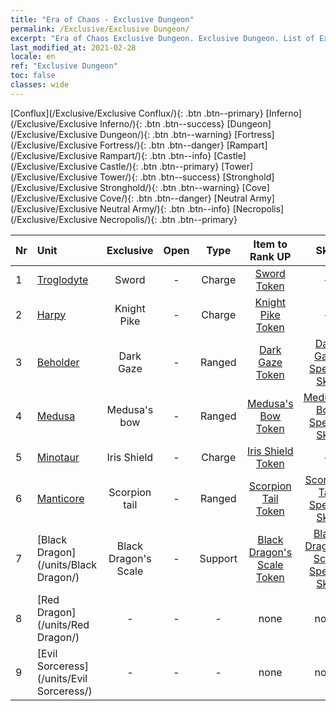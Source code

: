 ```yaml
---
title: "Era of Chaos - Exclusive Dungeon"
permalink: /Exclusive/Exclusive Dungeon/
excerpt: "Era of Chaos Exclusive Dungeon. Exclusive Dungeon. List of Exclusive Dungeonin Era of Chaos"
last_modified_at: 2021-02-28
locale: en
ref: "Exclusive Dungeon"
toc: false
classes: wide
---
```

 [Conflux](/Exclusive/Exclusive Conflux/){: .btn .btn--primary} [Inferno](/Exclusive/Exclusive Inferno/){: .btn .btn--success} [Dungeon](/Exclusive/Exclusive Dungeon/){: .btn .btn--warning} [Fortress](/Exclusive/Exclusive Fortress/){: .btn .btn--danger} [Rampart](/Exclusive/Exclusive Rampart/){: .btn .btn--info} [Castle](/Exclusive/Exclusive Castle/){: .btn .btn--primary} [Tower](/Exclusive/Exclusive Tower/){: .btn .btn--success} [Stronghold](/Exclusive/Exclusive Stronghold/){: .btn .btn--warning} [Cove](/Exclusive/Exclusive Cove/){: .btn .btn--danger} [Neutral Army](/Exclusive/Exclusive Neutral Army/){: .btn .btn--info} [Necropolis](/Exclusive/Exclusive Necropolis/){: .btn .btn--primary} 

  | Nr |         Unit        |   Exclusive   | Open  |    Type   |  Item to Rank UP      |  Skin   |
  |:---|:--------------------|:-------------:|:-----:|:---------:|:---------------------:|:-------:|
  | 1  | [Troglodyte](/units/Troglodyte/) | Sword | - | Charge | [Sword Token](/Items/con_163/) | - |
  | 2  | [Harpy](/units/Harpy/) | Knight Pike | - | Charge | [Knight Pike Token](/Items/con_210/) | - |
  | 3  | [Beholder](/units/Beholder/) | Dark Gaze | - | Ranged | [Dark Gaze Token](/Items/con_1111/) | [Dark Gaze Special Skin](/Items/con_9/) |
  | 4  | [Medusa](/units/Medusa/) | Medusa's bow | - | Ranged | [Medusa's Bow Token](/Items/con_101/) | [Medusa's Bow Special Skin](/Items/con_495/) |
  | 5  | [Minotaur](/units/Minotaur/) | Iris Shield | - | Charge | [Iris Shield Token](/Items/con_153/) | - |
  | 6  | [Manticore](/units/Manticore/) | Scorpion tail | - | Ranged | [Scorpion Tail Token](/Items/con_873/) | [Scorpion Tail Special Skin](/Items/con_1179/) |
  | 7  | [Black Dragon](/units/Black Dragon/) | Black Dragon's Scale | - | Support | [Black Dragon's Scale Token](/Items/con_1215/) | [Black Dragon's Scale Special Skin](/Items/con_604/) |
  | 8  | [Red Dragon](/units/Red Dragon/) | - | - | - | none | none |
  | 9  | [Evil Sorceress](/units/Evil Sorceress/) | - | - | - | none | none |
